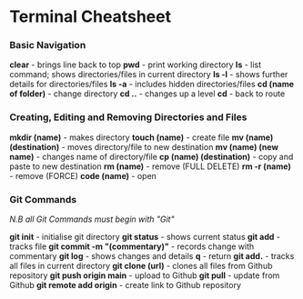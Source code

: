 # Terminal Cheatsheet


### Basic Navigation

**clear** - brings line back to top
**pwd** - print working directory
**ls** - list command; shows directories/files in current directory
**ls -l** - shows further details for directories/files
**ls -a** - includes hidden directories/files
**cd (name of folder)** - change directory
**cd ..** - changes up a level
**cd** - back to route


### Creating, Editing and Removing Directories and Files

**mkdir (name)** - makes directory
**touch (name)** - create file
**mv (name) (destination)** - moves directory/file to new destination
**mv (name) (new name)** - changes name of directory/file
**cp (name) (destination)** - copy and paste to new destination
**rm (name)** - remove (FULL DELETE)
**rm -r (name)** - remove (FORCE)
**code (name)** - open


### Git Commands

*N.B all Git Commands must begin with "Git"*

**git init** - initialise git directory
**git status** - shows current status
**git add** - tracks file
**git commit -m "(commentary)"** - records change with commentary
**git log** - shows changes and details
**q** - return
**git add.** - tracks all files in current directory
**git clone (url)** - clones all files from Github repository
**git push origin main** - upload to Github
**git pull** - update from Github
**git remote add origin** - create link to Github repository